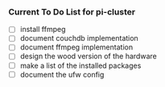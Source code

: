 ### Current To Do List for pi-cluster

- [ ] install ffmpeg
- [ ] document couchdb implementation
- [ ] document ffmpeg implementation
- [ ] design the wood version of the hardware
- [ ] make a list of the installed packages
- [ ] document the ufw config

